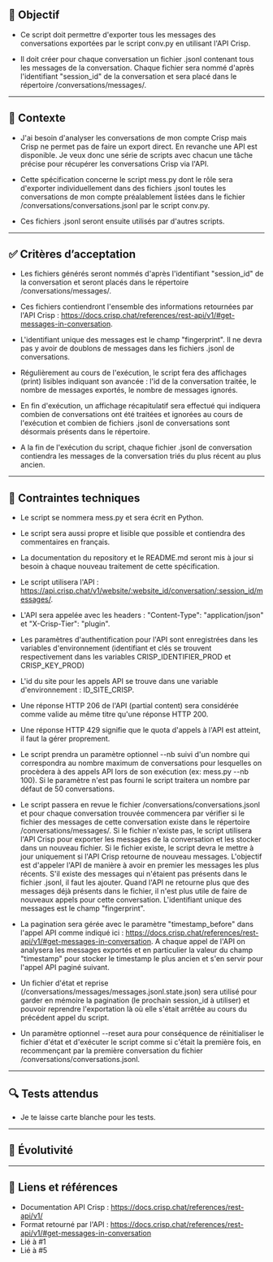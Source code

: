 ## 🎯 Objectif

- Ce script doit permettre d'exporter tous les messages des conversations exportées par le script conv.py en utilisant l'API Crisp.

- Il doit créer pour chaque conversation un fichier .jsonl contenant tous les messages de la conversation. Chaque fichier sera nommé d'après l'identifiant "session_id" de la conversation et sera placé dans le répertoire /conversations/messages/.

---

## 🧩 Contexte

- J'ai besoin d'analyser les conversations de mon compte Crisp mais Crisp ne permet pas de faire un export direct. En revanche une API est disponible. Je veux donc une série de scripts avec chacun une tâche précise pour récupérer les conversations Crisp via l'API.

- Cette spécification concerne le script mess.py dont le rôle sera d'exporter individuellement dans des fichiers .jsonl toutes les conversations de mon compte préalablement listées dans le fichier /conversations/conversations.jsonl par le script conv.py.

- Ces fichiers .jsonl seront ensuite utilisés par d'autres scripts.

---

## ✅ Critères d’acceptation

- Les fichiers générés seront nommés d'après l'identifiant "session_id" de la conversation et seront placés dans le répertoire /conversations/messages/.

- Ces fichiers contiendront l'ensemble des informations retournées par l'API Crisp : https://docs.crisp.chat/references/rest-api/v1/#get-messages-in-conversation.

- L'identifiant unique des messages est le champ "fingerprint". Il ne devra pas y avoir de doublons de messages dans les fichiers .jsonl de conversations.

- Régulièrement au cours de l'exécution, le script fera des affichages (print) lisibles indiquant son avancée : l'id de la conversation traitée, le nombre de messages exportés, le nombre de messages ignorés.

- En fin d'exécution, un affichage récapitulatif sera effectué qui indiquera combien de conversations ont été traitées et ignorées au cours de l'exécution et combien de fichiers .jsonl de conversations sont désormais présents dans le répertoire.

- A la fin de l'exécution du script, chaque fichier .jsonl de conversation contiendra les messages de la conversation triés du plus récent au plus ancien.

---

## 🧠 Contraintes techniques

- Le script se nommera mess.py et sera écrit en Python.

- Le script sera aussi propre et lisible que possible et contiendra des commentaires en français.

- La documentation du repository et le README.md seront mis à jour si besoin à chaque nouveau traitement de cette spécification.

- Le script utilisera l'API : https://api.crisp.chat/v1/website/:website_id/conversation/:session_id/messages/.

- L'API sera appelée avec les headers : "Content-Type": "application/json" et "X-Crisp-Tier": "plugin".

- Les paramètres d'authentification pour l'API sont enregistrées dans les variables d'environnement (identifiant et clés se trouvent respectivement dans les variables CRISP_IDENTIFIER_PROD et CRISP_KEY_PROD)

- L'id du site pour les appels API se trouve dans une variable d'environnement : ID_SITE_CRISP.

- Une réponse HTTP 206 de l'API (partial content) sera considérée comme valide au même titre qu'une réponse HTTP 200.

- Une réponse HTTP 429 signifie que le quota d'appels à l'API est atteint, il faut la gérer proprement.

- Le script prendra un paramètre optionnel --nb suivi d'un nombre qui correspondra au nombre maximum de conversations pour lesquelles on procèdera à des appels API lors de son exécution (ex: mess.py --nb 100). Si le paramètre n'est pas fourni le script traitera un nombre par défaut de 50 conversations.

- Le script passera en revue le fichier /conversations/conversations.jsonl et pour chaque conversation trouvée commencera par vérifier si le fichier des messages de cette conversation existe dans le répertoire /conversations/messages/. Si le fichier n'existe pas, le script utilisera l'API Crisp pour exporter les messages de la conversation et les stocker dans un nouveau fichier. Si le fichier existe, le script devra le mettre à jour uniquement si l'API Crisp retourne de nouveau messages. L'objectif est d'appeler l'API de manière à avoir en premier les messages les plus récents. S'il existe des messages qui n'étaient pas présents dans le fichier .jsonl, il faut les ajouter. Quand l'API ne retourne plus que des messages déjà présents dans le fichier, il n'est plus utile de faire de nouveaux appels pour cette conversation. L'identifiant unique des messages est le champ "fingerprint".

- La pagination sera gérée avec le paramètre "timestamp_before" dans l'appel API comme indiqué ici : https://docs.crisp.chat/references/rest-api/v1/#get-messages-in-conversation. A chaque appel de l'API on analysera les messages exportés et en particulier la valeur du champ "timestamp" pour stocker le timestamp le plus ancien et s'en servir pour l'appel API paginé suivant.

- Un fichier d'état et reprise (/conversations/messages/messages.jsonl.state.json) sera utilisé pour garder en mémoire la pagination (le prochain session_id à utiliser) et pouvoir reprendre l'exportation là où elle s'était arrêtée au cours du précédent appel du script.

- Un paramètre optionnel --reset aura pour conséquence de réinitialiser le fichier d'état et d'exécuter le script comme si c'était la première fois, en recommençant par la première conversation du fichier /conversations/conversations.jsonl.

---

## 🔍 Tests attendus

- Je te laisse carte blanche pour les tests.

---

## 🔄 Évolutivité


---

## 📎 Liens et références

- Documentation API Crisp : https://docs.crisp.chat/references/rest-api/v1/
- Format retourné par l'API : https://docs.crisp.chat/references/rest-api/v1/#get-messages-in-conversation
- Lié à #1 
- Lié à #5 
